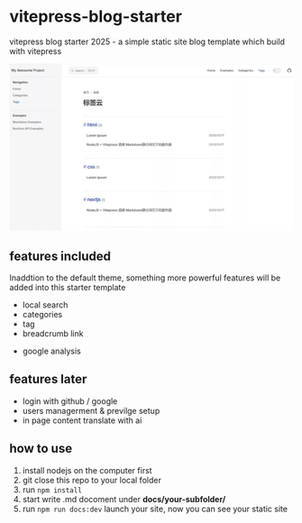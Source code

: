 # vitepress-blog-starter
vitepress blog starter 2025 - a simple static site blog template which build with vitepress

![img](images/screen-shot1.webp)

## features included
Inaddtion to the default theme, something more powerful features will be added into this starter template
- local search
- categories
- tag
- breadcrumb link
+ google analysis

## features later
- login with github / google
- users managerment & previlge setup
- in page content translate with ai 

## how to use
1. install nodejs on the computer first
2. git close this repo to your local folder
3. run `npm install`
4. start write .md docoment under **docs/your-subfolder/**
5. run `npm run docs:dev` launch your site, now you can see your static site
